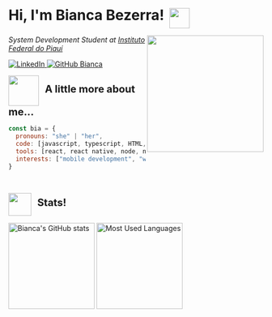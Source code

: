 <p>
  <strong style="font-size: 28px;">Hi, I'm Bianca Bezerra!</strong>
  <img 
    src="https://media.giphy.com/media/t1n31R6QKTUvtluAAi/giphy.gif" 
    width="40" 
    style="vertical-align: middle; margin-left: 6px;"
  />
</p>

<img 
  align="right" 
  src="https://cdn-images-1.medium.com/v2/resize:fit:720/0*41inHKnPhGb04HsO.gif" 
  width="230"
/>

<p>
  <em>
    System Development Student at 
    <a href="https://www.ifpi.edu.br/">Instituto Federal do Piauí</a>
    <img 
      src="https://media0.giphy.com/media/v1.Y2lkPTc5MGI3NjExdzFwem9vc3M2ZWZ0cGtzaHF2NGh4NjB0c3d2OW9nc2QxNmRoM251bSZlcD12MV9pbnRlcm5hbF9naWZfYnlfaWQmY3Q9cw/h4x6RMBru1Mx7zLWko/giphy.gif" 
      width="0" 
      style="vertical-align: text-bottom;"
    >
  </em>
</p>

<p>
  <a href="https://www.linkedin.com/in/bianca--bezerra/">
    <img 
      src="https://img.shields.io/badge/LinkedIn-bianca--bezerra-informational?style=flat-square&logo=linkedin&logoColor=white" 
      alt="LinkedIn"
    />
  </a>

  <a href="https://github.com/bianca-bezerra">
    <img 
      src="https://img.shields.io/github/followers/bianca-bezerra?label=GitHub&style=social" 
      alt="GitHub Bianca"
    />
  </a>
</p>

<p>
  <img 
    src="https://media.giphy.com/media/cgzHlhotPqBPesNYyU/giphy.gif?cid=ecf05e4767375ilwyky4jpcu4m0x884y5lyna3nu25isykqt&ep=v1_stickers_related&rid=giphy.gif&ct=s" 
    width="60" 
    style="margin-right: 8px; vertical-align: middle;"
  />
  <strong style="font-size: 20px;">A little more about me...</strong>
</p>


```javascript
const bia = {
  pronouns: "she" | "her",
  code: [javascript, typescript, HTML, CSS, python,java],
  tools: [react, react native, node, nextJS, docker, django, flutter, figma, git],
  interests: ["mobile development", "web development", "UI/UX design"],
}

```
<br>
<p>
  <img 
    src="https://media.giphy.com/media/YT8NIA8fU2pz6Gf2kR/giphy.gif" 
    width="45" 
    style="margin-right: 8px; vertical-align: middle;"
  />
  <strong style="font-size: 20px;">Stats!</strong>
</p>


<p align="left"> <img src="https://github-readme-stats.vercel.app/api?username=bianca-bezerra&show_icons=true&theme=dracula" height="170" alt="Bianca's GitHub stats"/> <img src="https://github-readme-stats.vercel.app/api/top-langs/?username=bianca-bezerra&layout=compact&theme=dracula" height="170" alt="Most Used Languages"/> </p> 


